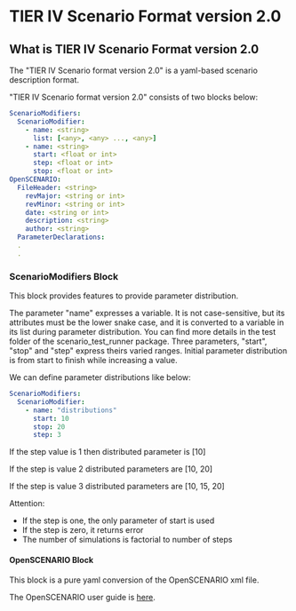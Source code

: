 # TIER IV Scenario Format version 2.0

## What is TIER IV Scenario Format version 2.0

The "TIER IV Scenario format version 2.0" is a yaml-based scenario description format.

"TIER IV Scenario format version 2.0" consists of two blocks below:

```yaml
ScenarioModifiers:
  ScenarioModifier:
    - name: <string>
      list: [<any>, <any> ..., <any>]
    - name: <string>
      start: <float or int>
      step: <float or int>
      stop: <float or int>
OpenSCENARIO:
  FileHeader: <string>
    revMajor: <string or int>
    revMinor: <string or int>
    date: <string or int>
    description: <string>
    author: <string>
  ParameterDeclarations:
  .
  .
```

### ScenarioModifiers Block

This block provides features to provide parameter distribution.

The parameter "name" expresses a variable. It is not case-sensitive, but its attributes must be the lower snake case, and it is converted to a variable in its list during parameter distribution.
You can find more details in the test folder of the scenario_test_runner package.
Three parameters, "start", "stop" and "step" express theirs varied ranges.
Initial parameter distribution is from start to finish while increasing a value.

We can define parameter distributions like below:

```yaml
ScenarioModifiers:
  ScenarioModifier:
    - name: "distributions"
      start: 10
      stop: 20
      step: 3
```

If the step value is 1 then distributed parameter is [10]

If the step is value 2 distributed parameters are [10, 20]

If the step is value 3 distributed parameters are [10, 15, 20]

Attention:

- If the step is one, the only parameter of start is used
- If the step is zero, it returns error
- The number of simulations is factorial to number of steps

#### OpenSCENARIO Block

This block is a pure yaml conversion of the OpenSCENARIO xml file.

The OpenSCENARIO user guide is [here](https://releases.asam.net/OpenSCENARIO/1.0.0/ASAM_OpenSCENARIO_BS-1-2_User-Guide_V1-0-0.html#_foreword).
